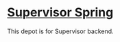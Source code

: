 # [Supervisor Spring](https://github.com/typinghare/supervisor-spring)

This depot is for Supervisor backend.

